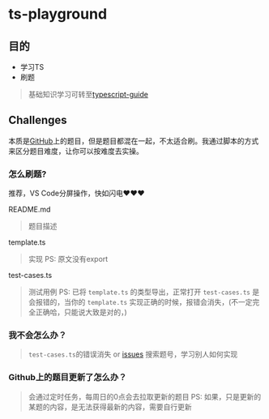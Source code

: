 # ts-playground

## 目的

- 学习TS
- 刷题

> 基础知识学习可转至[typescript-guide](https://rain120.github.io/typescript-guide/)

## Challenges

本质是[GitHub](https://github.com/type-challenges/type-challenges)上的题目，但是题目都混在一起，不太适合刷。我通过脚本的方式来区分题目难度，让你可以按难度去实操。

### 怎么刷题?

推荐，VS Code分屏操作，快如闪电❤️❤️❤️

README.md
> 题目描述

template.ts
> 实现
> PS: 原文没有export

test-cases.ts
> 测试用例
> PS: 已将 `template.ts` 的类型导出，正常打开 `test-cases.ts` 是会报错的，当你的 `template.ts` 实现正确的时候，报错会消失，(不一定完全正确哈，只能说大致是对的，)

### 我不会怎么办？

> `test-cases.ts`的错误消失 or [issues](https://github.com/type-challenges/type-challenges/issues) 搜索题号，学习别人如何实现

### Github上的题目更新了怎么办？

> 会通过定时任务，每周日的0点会去拉取更新的题目
> PS: 如果，只是更新的某题的内容，是无法获得最新的内容，需要自行更新
